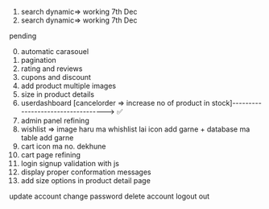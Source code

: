 1. search dynamic=> working 7th Dec
2. search dynamic=> working 7th Dec

pending 

0. automatic carasouel
1. pagination
2. rating and reviews
3. cupons and discount
4. add product multiple images
5. size in product details
6. userdashboard [cancelorder => increase no of product in stock]-----------------------------------> ✅
7. admin panel refining
8. wishlist => image haru ma whishlist lai icon add garne + database ma table add garne
9. cart icon ma no. dekhune
10. cart page refining
11. login signup validation with js
12. display proper conformation messages
13. add size options in product detail page

<!-- user dashboard side panel -->
update account
change password
delete account
logout out